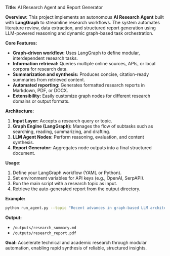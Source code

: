 **Title:** AI Research Agent and Report Generator

**Overview:**
This project implements an autonomous **AI Research Agent** built with **LangGraph** to streamline research workflows. The system automates literature review, data extraction, and structured report generation using LLM-powered reasoning and dynamic graph-based task orchestration.

**Core Features:**

* **Graph-driven workflow:** Uses LangGraph to define modular, interdependent research tasks.
* **Information retrieval:** Queries multiple online sources, APIs, or local corpora for research data.
* **Summarization and synthesis:** Produces concise, citation-ready summaries from retrieved content.
* **Automated reporting:** Generates formatted research reports in Markdown, PDF, or DOCX.
* **Extensibility:** Easily customize graph nodes for different research domains or output formats.

**Architecture:**

1. **Input Layer:** Accepts a research query or topic.
2. **Graph Engine (LangGraph):** Manages the flow of subtasks such as searching, reading, summarizing, and drafting.
3. **LLM Agent Nodes:** Perform reasoning, evaluation, and content synthesis.
4. **Report Generator:** Aggregates node outputs into a final structured document.

**Usage:**

1. Define your LangGraph workflow (YAML or Python).
2. Set environment variables for API keys (e.g., OpenAI, SerpAPI).
3. Run the main script with a research topic as input.
4. Retrieve the auto-generated report from the output directory.

**Example:**

```bash
python run_agent.py --topic "Recent advances in graph-based LLM architectures"
```

**Output:**

* `/outputs/research_summary.md`
* `/outputs/research_report.pdf`

**Goal:**
Accelerate technical and academic research through modular automation, enabling rapid synthesis of reliable, structured insights.
